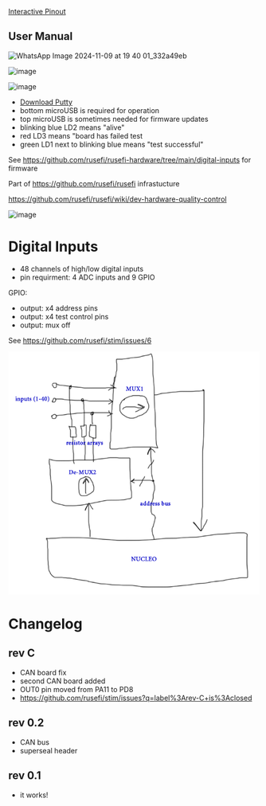 [Interactive Pinout](https://rusefi.com/docs/pinouts/stim/)

## User Manual

![WhatsApp Image 2024-11-09 at 19 40 01_332a49eb](https://github.com/user-attachments/assets/d9948c5b-21ab-4139-89ac-f6e2a08bd654)

![image](https://github.com/user-attachments/assets/e0727842-1a35-4fec-a06a-08bea15601e5)

![image](https://github.com/user-attachments/assets/3ded6972-6040-4ec6-b87b-4cbae825868f)


* [Download Putty](https://www.chiark.greenend.org.uk/~sgtatham/putty/latest.html)
* bottom microUSB is required for operation
* top microUSB is sometimes needed for firmware updates
* blinking blue LD2 means "alive"
* red LD3 means "board has failed test
* green LD1 next to blinking blue means "test successful"




See https://github.com/rusefi/rusefi-hardware/tree/main/digital-inputs for firmware

Part of https://github.com/rusefi/rusefi infrastucture

https://github.com/rusefi/rusefi/wiki/dev-hardware-quality-control

![image](https://github.com/rusefi/stim/assets/48498823/09e251f0-d577-47c5-908c-776eeab344c3)



# Digital Inputs
- 48 channels of high/low digital inputs
- pin requirment: 4 ADC inputs and 9 GPIO


GPIO:
* output: x4 address pins
* output: x4 test control pins
* output: mux off




See https://github.com/rusefi/stim/issues/6

![x](overview.png)


# Changelog

## rev C

* CAN board fix
* second CAN board added
* OUT0 pin moved from PA11 to PD8
* https://github.com/rusefi/stim/issues?q=label%3Arev-C+is%3Aclosed

## rev 0.2

* CAN bus
* superseal header

##  rev 0.1
* it works!



